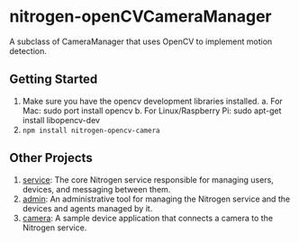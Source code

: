 # nitrogen-openCVCameraManager 

A subclass of CameraManager that uses OpenCV to implement motion detection.

## Getting Started

1. Make sure you have the opencv development libraries installed. 
   a. For Mac: sudo port install opencv
   b. For Linux/Raspberry Pi: sudo apt-get install libopencv-dev 
2. `npm install nitrogen-opencv-camera`

## Other Projects

1. [service](https://github.com/nitrogenjs/service): The core Nitrogen service responsible for managing users, devices, and messaging between them.
2. [admin](https://github.com/nitrogenjs/admin): An administrative tool for managing the Nitrogen service and the devices and agents managed by it.
3. [camera](https://github.com/nitrogenjs/camera): A sample device application that connects a camera to the Nitrogen service.
